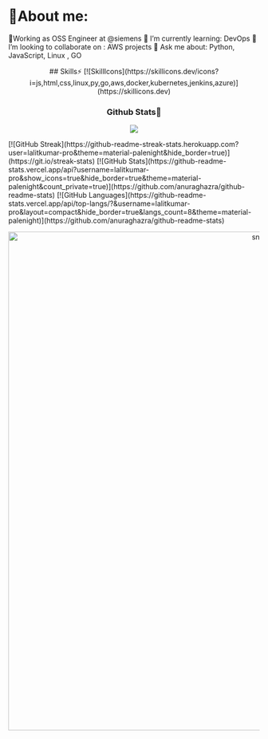 # 🔬About me:
🏢Working as OSS Engineer at @siemens
🌱 I’m currently learning: 
DevOps
👯 I’m looking to collaborate on : 
AWS projects
💬 Ask me about: 
Python, JavaScript, Linux , GO
<div align='center'>
## Skills⚡
[![SkillIcons](https://skillicons.dev/icons?i=js,html,css,linux,py,go,aws,docker,kubernetes,jenkins,azure)](https://skillicons.dev)<br/>

</div>

<div align='center'>

### Github Stats🔖
  
[![](https://komarev.com/ghpvc/?username=lalitkumar-pro&style=flat-square&color=C691E9)](https://github.com/antonkomarev/github-profile-views-counter)
</div>
[![GitHub Streak](https://github-readme-streak-stats.herokuapp.com?user=lalitkumar-pro&theme=material-palenight&hide_border=true)](https://git.io/streak-stats)
[![GitHub Stats](https://github-readme-stats.vercel.app/api?username=lalitkumar-pro&show_icons=true&hide_border=true&theme=material-palenight&count_private=true)](https://github.com/anuraghazra/github-readme-stats)
[![GitHub Languages](https://github-readme-stats.vercel.app/api/top-langs/?&username=lalitkumar-pro&layout=compact&hide_border=true&langs_count=8&theme=material-palenight)](https://github.com/anuraghazra/github-readme-stats)
</div>
<p align="center">
 <img width="1000" src="github-snake.svg" alt="snake"/>
</p>
